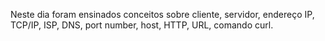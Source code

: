 Neste dia foram ensinados conceitos sobre cliente, servidor, endereço IP, TCP/IP, ISP, DNS, port number, host, HTTP, URL, comando curl.
